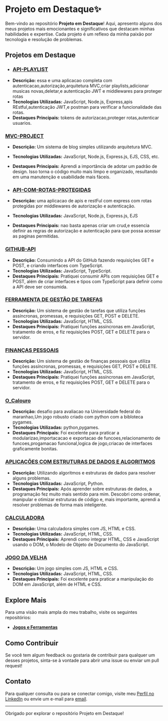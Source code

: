 # Projeto em Destaque✨

Bem-vindo ao repositório **Projeto em Destaque**! Aqui, apresento alguns dos meus projetos mais emocionantes e significativos que destacam minhas habilidades e expertise. Cada projeto é um reflexo da minha paixão por tecnologia e resolução de problemas.

## Projetos em Destaque

- ### [API-PLAYLIST](https://github.com/tpsousa/api_playlist)
- **Descrição:** essa e uma aplicacao completa com autenticacao,autorização,arquitetura MVC,criar playlists,adicionar musicas novas,deletar,e autenticação JWT e middlewares para proteger rotas
- **Tecnologias Utilizadas:** JavaScript, Node.js, Express,apis REstful,autenticação JWT,e postman para verificar a funcionalidade das rotas.
- **Destaques Principais:** tokens de autorizacao,proteger rotas,autenticar usuarios.

### [MVC-PROJECT](https://github.com/tpsousa/MVC-PROJECT)
- **Descrição:** Um sistema de blog simples utilizando arquitetura MVC.
- **Tecnologias Utilizadas:** JavaScript, Node.js, Express.js, EJS, CSS, etc.
- **Destaques Principais:** Aprendi a importância de adotar um padrão de design. Isso torna o código muito mais limpo e organizado, resultando em uma manutenção e usabilidade mais fáceis.

- ### [API-COM-ROTAS-PROTEGIDAS](https://github.com/tpsousa/api_rotas_protegidas)
- **Descrição:** uma aplicacao de apis e restFul com express com rotas protegidas por middlewares de autorização e autenticação.
- **Tecnologias Utilizadas:** JavaScript, Node.js, Express.js, EJS
- **Destaques Principais:** nao basta apenas criar um crud,e essencia definir as regras de autorização e autenticação para que possa acessar as paginas permitidas.


### [GITHUB-API](https://github.com/tpsousa/typescript--exercises/tree/main/githubAPI)
- **Descrição:** Consumindo a API do GitHub fazendo requisições GET e POST, e criando interfaces com TypeScript.
- **Tecnologias Utilizadas:** JavaScript, TypeScript.
- **Destaques Principais:** Pratiquei consumir APIs com requisições GET e POST, além de criar interfaces e tipos com TypeScript para definir como a API deve ser consumida.

### [FERRAMENTA DE GESTÃO DE TAREFAS](https://github.com/tpsousa/games-and-tools/tree/main/sistemaDeGestaoDeTarefas)
- **Descrição:** Um sistema de gestão de tarefas que utiliza funções assíncronas, promessas, e requisições GET, POST e DELETE.
- **Tecnologias Utilizadas:** JavaScript, HTML, CSS.
- **Destaques Principais:** Pratiquei funções assíncronas em JavaScript, tratamento de erros, e fiz requisições POST, GET e DELETE para o servidor.

### [FINANÇAS PESSOAIS](https://github.com/tpsousa/games-and-tools/tree/main/personalFinance)
- **Descrição:** Um sistema de gestão de finanças pessoais que utiliza funções assíncronas, promessas, e requisições GET, POST e DELETE.
- **Tecnologias Utilizadas:** JavaScript, HTML, CSS.
- **Destaques Principais:** Pratiquei funções assíncronas em JavaScript, tratamento de erros, e fiz requisições POST, GET e DELETE para o servidor.

### [O_Calouro](https://github.com/tpsousa/games-and-tools/tree/main/o_calouro)
- **Descrição:** desafio para avaliacao na Universidade federal do maranhao,Um jogo robusto criado com python com a bibloteca pygames.
- **Tecnologias Utilizadas:** python,pygames.
- **Destaques Principais:** Foi excelente para praticar a modularizao,importacacao e exportacao de funcoes,relacionamento de funcoes,progamacao funcional,logica de jogo,criacao de interfaces graficamente bonitas.


### [APLICAÇÕES COM ESTRUTURAS DE DADOS E ALGORITMOS](https://github.com/tpsousa/Algorithms-and-data-structures)
- **Descrição:** Utilizando algoritmos e estruturas de dados para resolver alguns problemas.
- **Tecnologias Utilizadas:** JavaScript, Python.
- **Destaques Principais:** Após aprender sobre estruturas de dados, a programação fez muito mais sentido para mim. Descobri como ordenar, manipular e otimizar estruturas de código e, mais importante, aprendi a resolver problemas de forma mais inteligente.

### [CALCULADORA](https://github.com/tpsousa/games-and-tools/calculate)
- **Descrição:** Uma calculadora simples com JS, HTML e CSS.
- **Tecnologias Utilizadas:** JavaScript, HTML, CSS.
- **Destaques Principais:** Aprendi como integrar HTML, CSS e JavaScript usando o DOM, o Modelo de Objeto de Documento do JavaScript.

### [JOGO DA VELHA](https://github.com/tpsousa/games-and-tools/tree/main/tic-tac-toe)
- **Descrição:** Um jogo simples com JS, HTML e CSS.
- **Tecnologias Utilizadas:** JavaScript, HTML, CSS.
- **Destaques Principais:** Foi excelente para praticar a manipulação do DOM em JavaScript, além de HTML e CSS.

## Explore Mais

Para uma visão mais ampla do meu trabalho, visite os seguintes repositórios:

- **[Jogos e Ferramentas](https://github.com/username/games-and-tools)**

## Como Contribuir

Se você tem algum feedback ou gostaria de contribuir para qualquer um desses projetos, sinta-se à vontade para abrir uma issue ou enviar um pull request!

## Contato

Para qualquer consulta ou para se conectar comigo, visite meu [Perfil no LinkedIn](linkedin.com/in/thiago-sousa-2227a12b8) ou envie um e-mail para [email](thpdev098@gmail.com).

---

Obrigado por explorar o repositório Projeto em Destaque!
